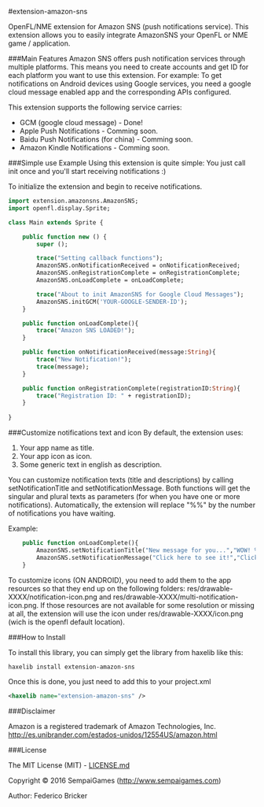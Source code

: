 #extension-amazon-sns

OpenFL/NME extension for Amazon SNS (push notifications service).
This extension allows you to easily integrate AmazonSNS your OpenFL or NME game / application.

###Main Features
Amazon SNS offers push notification services through multiple platforms. This means you need to create accounts and get ID for each platform you want to use this extension.
For example: To get notifications on Android devices using Google services, you need a google cloud message enabled app and the corresponding APIs configured.

This extension supports the following service carries:
 
* GCM (google cloud message) - Done!
* Apple Push Notifications - Comming soon.
* Baidu Push Notifications (for china) - Comming soon.
* Amazon Kindle Notifications - Comming soon.

###Simple use Example
Using this extension is quite simple:
You just call init once and you'll start receiving notifications :)

To initialize the extension and begin to receive notifications.

```haxe
import extension.amazonsns.AmazonSNS;
import openfl.display.Sprite;

class Main extends Sprite {

	public function new () {
		super ();

		trace("Setting callback functions");
		AmazonSNS.onNotificationReceived = onNotificationReceived;
		AmazonSNS.onRegistrationComplete = onRegistrationComplete;
		AmazonSNS.onLoadComplete = onLoadComplete;

		trace("About to init AmazonSNS for Google Cloud Messages");
		AmazonSNS.initGCM('YOUR-GOOGLE-SENDER-ID');
	}

	public function onLoadComplete(){
		trace("Amazon SNS LOADED!");
	}

	public function onNotificationReceived(message:String){
		trace("New Notification!");
		trace(message);
	}

	public function onRegistrationComplete(registrationID:String){
		trace("Registration ID: " + registrationID);
	}
	
}
```
###Customize notifications text and icon
By default, the extension uses:
1) Your app name as title.
2) Your app icon as icon.
3) Some generic text in english as description.

You can customize notification texts (title and descriptions) by calling setNotificationTitle and setNotificationMessage. Both functions will get the singular and plural texts as parameters (for when you have one or more notifications). Automatically, the extension will replace "%%" by the number of notifications you have waiting.

Example:
```haxe
	public function onLoadComplete(){
		AmazonSNS.setNotificationTitle("New message for you...","WOW! %% new messages waiting");
		AmazonSNS.setNotificationMessage("Click here to see it!","Click here to see %% messages...");
	}
```

To customize icons (ON ANDROID), you need to add them to the app resources so that they end up on the following folders: res/drawable-XXXX/notification-icon.png and res/drawable-XXXX/multi-notification-icon.png.
If those resources are not available for some resolution or missing at all, the extension will use the icon under res/drawable-XXXX/icon.png (wich is the openfl default location).


###How to Install

To install this library, you can simply get the library from haxelib like this:
```bash
haxelib install extension-amazon-sns
```

Once this is done, you just need to add this to your project.xml
```xml
<haxelib name="extension-amazon-sns" />
```

###Disclaimer

Amazon is a registered trademark of Amazon Technologies, Inc.
http://es.unibrander.com/estados-unidos/12554US/amazon.html

###License

The MIT License (MIT) - [LICENSE.md](LICENSE.md)

Copyright &copy; 2016 SempaiGames (http://www.sempaigames.com)

Author: Federico Bricker
